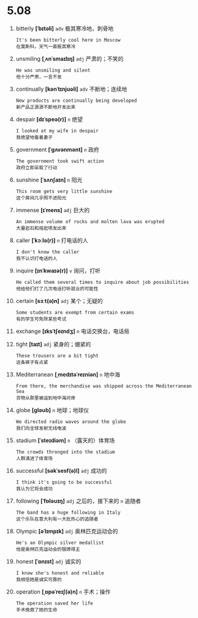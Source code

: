 # 5.08

1. bitterly **[ˈbɪtəli]** `adv` 极其寒冷地，刺骨地

   ```
   It's been bitterly cool here in Moscow
   在莫斯科，天气一直极其寒冷
   ```

2. unsmiling **[ˌʌnˈsmaɪlɪŋ]** `adj` 严肃的；不笑的

   ```
   He was unsmiling and silent
   他十分严肃，一言不发
   ```

3. continually **[kənˈtɪnjuəli]** `adv` 不断地；连续地

   ```
   New products are continually being developed
   新产品正源源不断地开发出来
   ```

4. despair **[dɪˈspeə(r)]** `n` 绝望

   ```
   I looked at my wife in despair
   我绝望地看着妻子
   ```

5. government **[ˈɡʌvənmənt]** `n` 政府

   ```
   The government took swift action
   政府立即采取了行动
   ```

6. sunshine **[ˈsʌnʃaɪn]** `n` 阳光

   ```
   This room gets very little sunshine
   这个房间几乎照不进阳光
   ```

7. immense **[ɪˈmens]** `adj` 巨大的

   ```
   An immense volume of rocks and molten lava was erupted
   大量岩石和熔岩喷发出来
   ```

8. caller **[ˈkɔːlə(r)]** `n` 打电话的人

   ```
   I don't know the caller
   我不认识打电话的人
   ```

9. inquire **[ɪnˈkwaɪə(r)]** `v` 询问，打听

   ```
   He called them several times to inquire about job possibilities
   他给他们打了几次电话打听就业的可能性
   ```

10. certain **[sɜːt(ə)n]** `adj` 某个；无疑的

    ```
    Some students are exempt from certain exams
    有的学生可免除某些考试
    ```

11. exchange **[ɪksˈtʃeɪndʒ]** `n` 电话交换台，电话局

12. tight **[taɪt]** `adj` 紧身的；绷紧的

    ```
    These trousers are a bit tight
    这条裤子有点紧
    ```

13. Mediterranean **[ˌmedɪtəˈreɪniən]** `n` 地中海

    ```
    From there, the merchandise was shipped across the Mediterranean Sea
    货物从那里被运到地中海对岸
    ```

14. globe **[ɡləʊb]** `n` 地球；地球仪

    ```
    We directed radio waves around the globe
    我们向全球发射无线电波
    ```

15. stadium **[ˈsteɪdiəm]** `n` （露天的）体育场

    ```
    The crowds thronged into the stadium
    人群涌进了体育场
    ```

16. successful **[səkˈsesf(ə)l]** `adj` 成功的

    ```
    I think it's going to be successful
    我认为它将会成功
    ```

17. following **[ˈfɒləʊɪŋ]** `adj` 之后的，接下来的 `n` 追随者

    ```
    The band has a huge following in Italy
    这个乐队在意大利有一大批热心的追随者
    ```

18. Olympic **[əˈlɪmpɪk]** `adj` 奥林匹克运动会的

    ```
    He's an Olympic silver medallist
    他是奥林匹克运动会的银牌得主
    ```

19. honest **[ˈɒnɪst]** `adj` 诚实的

    ```
    I know she's honest and reliable
    我相信她是诚实可靠的
    ```

20. operation **[ˌɒpəˈreɪʃ(ə)n]** `n` 手术；操作
    ```
    The operation saved her life
    手术挽救了她的生命
    ```
